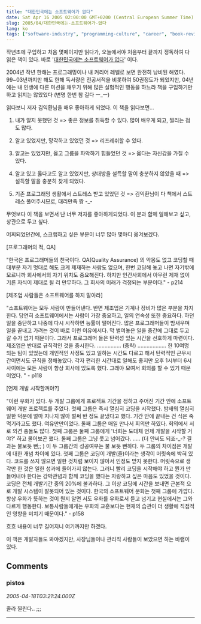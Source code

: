 ```yaml
---
title: "대한민국에는 소프트웨어가 없다"
date: Sat Apr 16 2005 02:00:00 GMT+0200 (Central European Summer Time)
slug: 2005/04/대한민국에는-소프트웨어가-없다
lang: ko
tags: ["software-industry", "programming-culture", "career", "book-review"]
---
```


작년초에 구입하고 처음 몇페이지만 읽다가, 오늘에서야 처음부터 끝까지 
정독하여 다 읽은 책이 있다. 바로 '[대한민국에는 소프트웨어가 없다](http://www.yes24.com/Goods/FTGoodsView.aspx?goodsNo=416619&CategoryNumber=001001025007004)' 이다.

2004년 작년 한해는 프로그래밍이나 내 커리어 레벨로 보면 완전히 낭비된 해였다.
99~03년까지만 해도 한해 독서량은 전공서적을 비롯하여 50권정도가 되었지만,
04년에는 내 인생에 다른 미션을 채우기 위해 많은 실험적인 행동을 하느라 
책을 구입하기만 하고 읽지는 않았었다 (변명 한번 참 길다 ㅡ_ㅡ)

읽다보니 저자 김익환님을 매우 좋아하게 되었다.
이 책을 읽다보면...

1. 내가 알지 못했던 것
=> 좋은 정보를 취득할 수 있다. 많이 배우게 되고, 찔리는 점도 많다.

2. 알고 있었지만, 망각하고 있었던 것
=> 리프레쉬할 수 있다. 

3. 알고는 있었지만, 옳고 그름을 파악하기 힘들었던 것
=> 옳다는 자신감을 가질 수 있다.

4. 알고 있고 옳다고도 알고 있었지만, 상대방을 설득할 말이 충분하지 않았을 때
=> 설득할 말을 충분히 찾게 되었다.

5. 기존 프로그래밍 생활에서 스트레스 받고 있었던 것
=> 김익환님이 다 책에서 스트레스 풀어주시므로, 대리만족 짱 -_-

무엇보다 이 책을 보면서 난 너무 저자를 좋아하게되었다.
이 분과 함께 일해보고 싶고, 상관으로 두고 싶다. 

어찌되었던간에, 스크랩하고 싶은 부분이 너무 많아 몇마디 옮겨보겠다.

[프로그래머의 적, QA]

"한국은 프로그래머들의 천국이다. QA(Quality Assurance) 의 악몽도 없고 
 코딩할 때 대부분 자기 멋대로 해도 크게 제재하는 사람도 없으며, 한번 
 코딩해 놓고 나면 자기밖에 모르니까 회사에서의 자기 위치도 중요해진다.
 하지만 인간사회에서 아무런 제재 없이 기른 자식이 제대로 될 리 만무하다.
 그 회사의 미래가 걱정되는 부분이다." - p214

[제조업 사람들은 소프트웨어를 하지 말아라]

"소프트웨어는 모두 사람이 만들어낸다. 반면 제조업은 기계나 장비가 많은
 부분을 차지한다. 당연히 소프트웨어에서는 사람이 가장 중요하고, 일의 연속성
 또한 중요하다. 하던 일을 중단하고 나중에 다시 시작하면 능률이 떨어진다.
 많은 프로그래머들이 밤새우며 일을 끝내고 가려는 것이 바로 이런 이유에서다.
 막 벌여놓은 일을 중간에 그대로 두고 갈 수가 없기 때문이다. 그래서 프로그래머
 들은 탄력성 있는 시간을 선호하게 마련이다. 제조업은 반대로 규칙적인 것을 
 중시한다. ................ (중략) ...................
 한 10여명 되는 팀이 있었는데 개인적인 사정도 있고 일하는 시간도 다르고 해서
 탄력적인 근무시간이면서도 규칙을 정해놓았다. 각자 편리한 시간대로 일해도 
 좋지만 오후 1시부터 6시 사이에는 모든 사람이 항상 회사에 있도록 했다. 
 그래야 모여서 회의를 할 수 있기 때문이었다. " - p118

[언제 개발 시작할꺼야?]

"이런 우화가 있다. 두 개발 그룹에게 프로젝트 기간을 정하고 주어진 기간 안에 
 소프트웨어 개발 프로젝트를 주었다. 첫째 그룹은 즉시 열심히 코딩을 시작했다.
 밤새워 열심히 일한 덕분에 얼마 지나지 않아 벌써 반 정도 끝냈다고 했다. 기간
 안에 끝내는 건 식은 죽 먹기라고도 했다. 여유만만이었다. 둘째 그룹은 매일 만나서
 회의만 하였다. 회의에서 서로 의견 충돌도 많다. 첫째 그룹은 둘째 그룹에게 
 '너희는 도대체 언제 개발을 시작할 거야?' 하고 물어보곤 했다. 둘째 그룹은
 그냥 웃고 넘어갔다. .....  (더 안써도 되죠-_-? 결과는 불보듯 뻔;; )
 이 두 그룹간의 성공여부는 불 보듯 뻔하다. 두 그룹의 차이점은 개발에 대한 개념
 차이에 있다. 첫째 그룹은 코딩이 개발(즐)이라는 생각이 머릿속에 박혀 있다.
 코드를 쓰지 않으면 일한 것처럼 보이지 않아서 인정도 받지 못한다. 
 머릿속으로 생각만 한 것은 일한 성과에 들어가지 않는다. 그러니 빨리 코딩을 
 시작해야 하고 뭔가 만들어내야 한다는 강박관념과 함께 코딩을 했다는 자랑하고
 싶은 마음도 있었을 것이다. 
 코딩은 전체 개발기간 중의 20%에 불과하다. 그 이상 코딩에 시간을 보내면 근본적
 으로 개발 시스템이 잘못되어 있는 것이다.
 한국의 소프트웨어 문화는 첫째 그룹에 가깝다. 항상 우화가 뜻하는 것이 뭔지 알면
 서도 우화를 우화로서 듣고 넘기고 현실에서는 그와 다르게 행동한다. 
 보통사람들에게는 우화의 교훈보다는 현재의 습관이 더 생활에 직접적인 영향을
 미치기 때문이다." - p158 

흐흐 내용이 너무 길어지니 여기까지만 하겠다.

이 책은 개발자들도 봐야겠지만, 사장님들이나 관리직 사람들이 보았으면 하는 바램이 있다.

## Comments

### pistos
*2005-04-18T03:21:24.000Z*

졸라 찔린다.. ;;;

---
